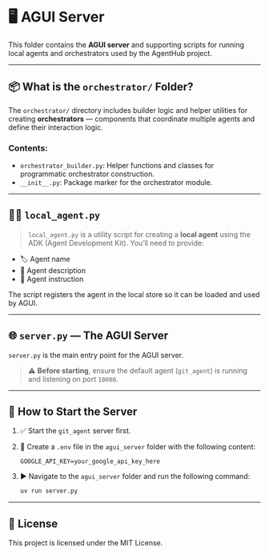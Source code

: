 # 🖥️ AGUI Server

This folder contains the **AGUI server** and supporting scripts for running local agents and orchestrators used by the AgentHub project.

---

## 📦 What is the `orchestrator/` Folder?

The `orchestrator/` directory includes builder logic and helper utilities for creating **orchestrators** — components that coordinate multiple agents and define their interaction logic.

### Contents:

- `orchestrator_builder.py`: Helper functions and classes for programmatic orchestrator construction.
- `__init__.py`: Package marker for the orchestrator module.

---

## 🧑‍💻 `local_agent.py`

> `local_agent.py` is a utility script for creating a **local agent** using the ADK (Agent Development Kit). You’ll need to provide:

- 🏷️ Agent name  
- 📝 Agent description  
- 📜 Agent instruction  

The script registers the agent in the local store so it can be loaded and used by AGUI.

---

## 🌐 `server.py` — The AGUI Server

`server.py` is the main entry point for the AGUI server.

> ⚠️ **Before starting**, ensure the default agent (`git_agent`) is running and listening on port `10000`.

---

## 🚀 How to Start the Server

1. ✅ Start the `git_agent` server first.
2. 📝 Create a `.env` file in the `agui_server` folder with the following content:

   ```env
   GOOGLE_API_KEY=your_google_api_key_here
   ```

3. ▶️ Navigate to the `agui_server` folder and run the following command:

   ```bash
   uv run server.py
   ```

---

## 📄 License

This project is licensed under the MIT License.

